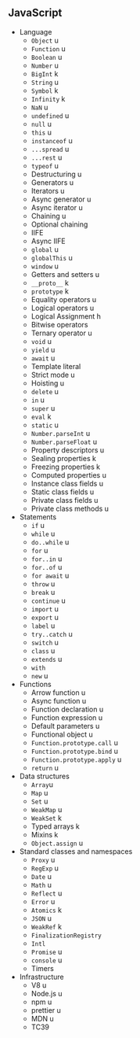 ## JavaScript

- Language
  - `Object` u
  - `Function` u
  - `Boolean` u
  - `Number` u
  - `BigInt` k
  - `String` u
  - `Symbol` k
  - `Infinity` k
  - `NaN` u
  - `undefined` u
  - `null` u
  - `this` u
  - `instanceof` u
  - `...spread` u
  - `...rest` u
  - `typeof` u
  - Destructuring u
  - Generators u
  - Iterators u
  - Async generator u
  - Async iterator u
  - Chaining u
  - Optional chaining
  - IIFE
  - Async IIFE
  - `global` u
  - `globalThis` u
  - `window` u
  - Getters and setters u
  - `__proto__` k 
  - `prototype` k
  - Equality operators u
  - Logical operators u
  - Logical Assignment h
  - Bitwise operators
  - Ternary operator u
  - `void` u
  - `yield` u
  - `await` u
  - Template literal
  - Strict mode u
  - Hoisting u
  - `delete` u
  - `in` u
  - `super` u
  - `eval` k
  - `static` u
  - `Number.parseInt` u
  - `Number.parseFloat` u
  - Property descriptors u
  - Sealing properties k
  - Freezing properties k
  - Computed properties u
  - Instance class fields u
  - Static class fields u 
  - Private class fields u
  - Private class methods u
- Statements
  - `if` u
  - `while` u
  - `do..while` u
  - `for` u
  - `for..in` u
  - `for..of` u
  - `for await` u
  - `throw` u
  - `break` u
  - `continue` u
  - `import` u
  - `export` u
  - `label` u
  - `try..catch` u
  - `switch` u
  - `class` u
  - `extends` u
  - `with`
  - `new` u
- Functions
  - Arrow function u
  - Async function u
  - Function declaration u
  - Function expression u
  - Default parameters u
  - Functional object u
  - `Function.prototype.call` u
  - `Function.prototype.bind` u
  - `Function.prototype.apply` u
  - `return` u
- Data structures
  - `Array`u
  - `Map` u
  - `Set` u
  - `WeakMap` u
  - `WeakSet` k
  - Typed arrays k
  - Mixins k
  - `Object.assign` u
- Standard classes and namespaces
  - `Proxy` u
  - `RegExp` u
  - `Date` u
  - `Math` u
  - `Reflect` u
  - `Error` u
  - `Atomics` k
  - `JSON` u
  - `WeakRef` k
  - `FinalizationRegistry`
  - `Intl`
  - `Promise` u
  - `console` u
  - Timers 
- Infrastructure
  - V8 u
  - Node.js u
  - npm u
  - prettier u
  - MDN u
  - TC39
